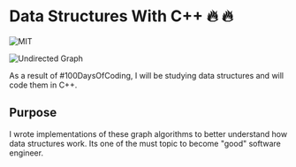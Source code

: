 # Data Structures With C++ :fire: :fire:

![MIT](https://img.shields.io/github/license/mashape/apistatus.svg)

![Undirected Graph](100DaysOfCode/DataStructures.png)

As a result of #100DaysOfCoding, I will be studying data structures and will code them in C++. 

## Purpose

I wrote implementations of these graph algorithms to better understand
how data structures work. Its one of the must topic to become "good" software engineer.


